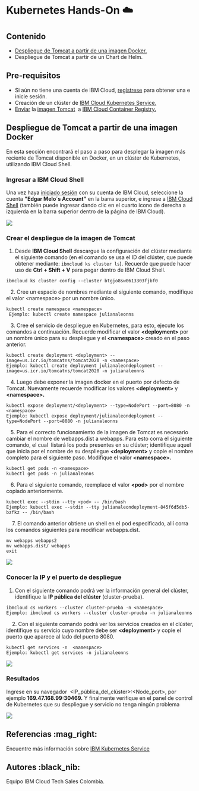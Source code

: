 # Kubernetes Hands-On ☁️

## Contenido

*   [Despliegue de Tomcat a partir de una imagen Docker.](#despliegue-de-tomcat-a-partir-de-una-imagen-docker)
*   Despliegue de Tomcat a partir de un Chart de Helm.

## Pre-requisitos

*   Si aún no tiene una cuenta de IBM Cloud, [regístrese](https://cloud.ibm.com/registration) para obtener una e inicie sesión.
*   Creación de un clúster de [IBM Cloud Kubernetes Service.](https://cloud.ibm.com/docs/containers?topic=containers-getting-started#clusters_gs)
*   [Enviar](https://docs.docker.com/engine/reference/commandline/push/) la [imagen Tomcat](https://hub.docker.com/_/tomcat)  a [IBM Cloud Container Registry.](https://cloud.ibm.com/docs/container-registry-cli-plugin?topic=container-registry-cli-plugin-containerregcli#bx_cr_image_list)

## Despliegue de Tomcat a partir de una imagen Docker 

En esta sección encontrará el paso a paso para desplegar la imagen más reciente de Tomcat disponible en Docker, en un clúster de Kubernetes, utilizando IBM Cloud Shell.

### **Ingresar a IBM Cloud Shell**

Una vez haya [iniciado sesión](https://cloud.ibm.com/login) con su cuenta de IBM Cloud, seleccione la cuenta **"Edgar Melo´s Account"** en la barra superior, e ingrese a [IBM Cloud Shell](https://cloud.ibm.com/shell) (también puede ingresar dando clic en el cuarto icono de derecha a izquierda en la barra superior dentro de la página de IBM Cloud).

![](https://user-images.githubusercontent.com/60897075/93522677-78789380-f8f7-11ea-94d7-ed27530b9210.gif)

### Crear el despliegue de la imagen de Tomcat

1.  Desde **IBM Cloud Shell** descargue la configuración del clúster mediante el siguiente comando (en el comando se usa el ID del clúster, que puede obtener mediante: `ibmcloud ks cluster ls`). Recuerde que puede hacer uso de **Ctrl + Shift + V** para pegar dentro de IBM Cloud Shell.

```
ibmcloud ks cluster config --cluster btgjo8sw0613303fjbf0
```

   2. Cree un espacio de nombres mediante el siguiente comando, modifique el valor \<namespace> por un nombre único.

```
kubectl create namespace <namespace>
 Ejemplo: kubectl create namespace julianaleonns
```

   3. Cree el servicio de despliegue en Kubernetes, para esto, ejecute los comandos a continuación. Recuerde modificar el valor **\<deployment>** por un nombre único para su despliegue y el **\<namespace>** creado en el paso anterior.

```
kubectl create deployment <deployment> --image=us.icr.io/tomcatns/tomcat2020 -n <namespace>
Ejemplo: kubectl create deployment julianaleondeployment --image=us.icr.io/tomcatns/tomcat2020 -n julianaleonns
```

   4. Luego debe exponer la imagen docker en el puerto por defecto de Tomcat. Nuevamente recuerde modificar los valores **\<deployment>** y **\<namespace>.**

```
kubectl expose deployment/<deployment> --type=NodePort --port=8080 -n <namespace>
Ejemplo: kubectl expose deployment/julianaleondeployment --type=NodePort --port=8080 -n julianaleonns
```

   5. Para el correcto funcionamiento de la imagen de Tomcat es necesario cambiar el nombre de webapps.dist a webapps. Para esto corra el siguiente comando, el cual  listará los pods presentes en su clúster; identifique aquel que inicia por el nombre de su despliegue **\<deployment>** y copie el nombre completo para el siguiente paso. Modifique el valor **\<namespace>.**

```
kubectl get pods -n <namespace>
kubectl get pods -n julianaleonns
```

   6. Para el siguiente comando, reemplace el valor **\<pod>** por el nombre copiado anteriormente.

```
kubectl exec --stdin --tty <pod> -- /bin/bash 
Ejemplo: kubectl exec --stdin --tty julianaleondeployment-845f6d5db5-bzfkz -- /bin/bash
```

    7. El comando anterior obtiene un shell en el pod especificado, allí corra los comandos siguientes para modificar webapps.dist.

```
mv webapps webapps2
mv webapps.dist/ webapps
exit
```

![](https://user-images.githubusercontent.com/60897075/93119599-b53e5380-f687-11ea-9b6c-4623d5f447d8.png)

### Conocer la IP y el puerto de despliegue

1.  Con el siguiente comando podrá ver la información general del clúster, identifique la **IP pública del clúster** (cluster-prueba).

```
ibmcloud cs workers --cluster cluster-prueba -n <namespace>
Ejemplo: ibmcloud cs workers --cluster cluster-prueba -n julianaleonns
```

    2. Con el siguiente comando podrá ver los servicios creados en el clúster, identifique su servicio cuyo nombre debe ser **\<deployment>** y copie el puerto que aparece al lado del puerto 8080.

```
kubectl get services -n  <namespace>
Ejemplo: kubectl get services -n julianaleonns
```

![](https://user-images.githubusercontent.com/60897075/93119916-3a296d00-f688-11ea-8594-feed4169e1ee.png)

### **Resultados**

Ingrese en su navegador  \<IP\_pública\_del\_clúster>:\<Node\_port>, por ejemplo **169.47.168.99:30469.** Y finalmente verifique en el panel de control de Kubernetes que su despliegue y servicio no tenga ningún problema

![](https://user-images.githubusercontent.com/60897075/93120026-5af1c280-f688-11ea-90b8-c73e58f3bc99.gif)

## **Referencias** :mag\_right:

Encuentre más información sobre [IBM Kubernetes Service](https://cloud.ibm.com/docs/containers?topic=containers-getting-started)

## **Autores** :black\_nib:

Equipo IBM Cloud Tech Sales Colombia.
